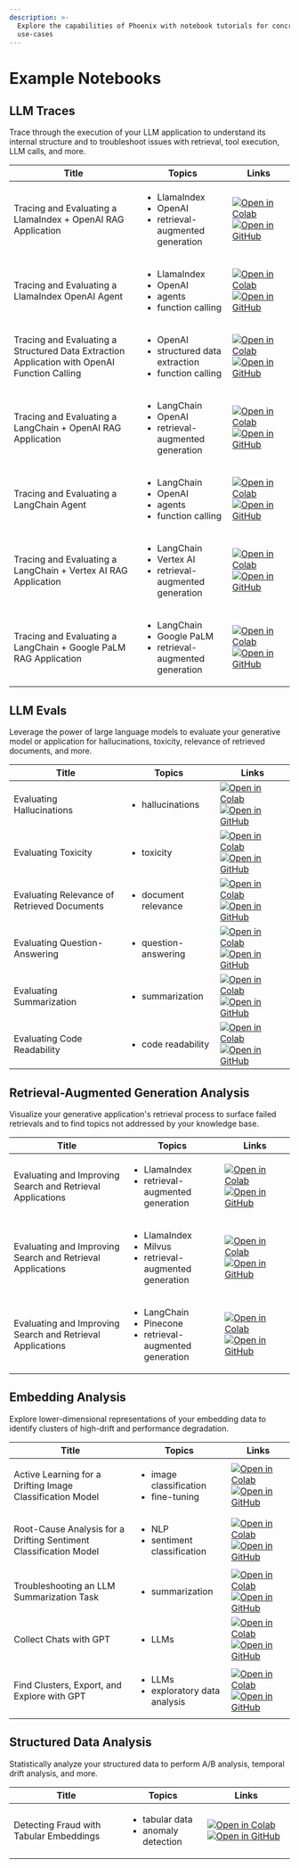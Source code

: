 ```yaml
---
description: >-
  Explore the capabilities of Phoenix with notebook tutorials for concrete
  use-cases
---
```


# Example Notebooks

## LLM Traces

Trace through the execution of your LLM application to understand its internal structure and to troubleshoot issues with retrieval, tool execution, LLM calls, and more.

| Title                                                                                        | Topics                                                                                 | Links                                                                                                                                                                                                                                                                                                                                                                                                                                                                                                                                                                               |
| -------------------------------------------------------------------------------------------- | -------------------------------------------------------------------------------------- | ----------------------------------------------------------------------------------------------------------------------------------------------------------------------------------------------------------------------------------------------------------------------------------------------------------------------------------------------------------------------------------------------------------------------------------------------------------------------------------------------------------------------------------------------------------------------------------- |
| Tracing and Evaluating a LlamaIndex + OpenAI RAG Application                                 | <ul><li>LlamaIndex</li><li>OpenAI</li><li>retrieval-augmented generation</li></ul>     | [![Open in Colab](https://img.shields.io/static/v1?message=Open%20in%20Colab\&logo=googlecolab\&labelColor=grey\&color=blue\&logoColor=orange\&label=%20)](https://colab.research.google.com/github/Arize-ai/phoenix/blob/main/tutorials/tracing/llama\_index\_tracing\_tutorial.ipynb) [![Open in GitHub](https://img.shields.io/static/v1?message=Open%20in%20GitHub\&logo=github\&labelColor=grey\&color=blue\&logoColor=white\&label=%20)](https://github.com/Arize-ai/phoenix/blob/main/tutorials/tracing/llama\_index\_tracing\_tutorial.ipynb)                               |
| Tracing and Evaluating a LlamaIndex OpenAI Agent                                             | <ul><li>LlamaIndex</li><li>OpenAI</li><li>agents</li><li>function calling</li></ul>    | [![Open in Colab](https://img.shields.io/static/v1?message=Open%20in%20Colab\&logo=googlecolab\&labelColor=grey\&color=blue\&logoColor=orange\&label=%20)](https://colab.research.google.com/github/Arize-ai/phoenix/blob/main/tutorials/tracing/llama\_index\_openai\_agent\_tracing\_tutorial.ipynb) [![Open in GitHub](https://img.shields.io/static/v1?message=Open%20in%20GitHub\&logo=github\&labelColor=grey\&color=blue\&logoColor=white\&label=%20)](https://github.com/Arize-ai/phoenix/blob/main/tutorials/tracing/llama\_index\_openai\_agent\_tracing\_tutorial.ipynb) |
| Tracing and Evaluating a Structured Data Extraction Application with OpenAI Function Calling | <ul><li>OpenAI</li><li>structured data extraction</li><li>function calling</li></ul>   | [![Open in Colab](https://img.shields.io/static/v1?message=Open%20in%20Colab\&logo=googlecolab\&labelColor=grey\&color=blue\&logoColor=orange\&label=%20)](https://colab.research.google.com/github/Arize-ai/phoenix/blob/main/tutorials/tracing/openai\_tracing\_tutorial.ipynb) [![Open in GitHub](https://img.shields.io/static/v1?message=Open%20in%20GitHub\&logo=github\&labelColor=grey\&color=blue\&logoColor=white\&label=%20)](https://github.com/Arize-ai/phoenix/blob/main/tutorials/tracing/openai\_tracing\_tutorial.ipynb)                                           |
| Tracing and Evaluating a LangChain + OpenAI RAG Application                                  | <ul><li>LangChain</li><li>OpenAI</li><li>retrieval-augmented generation</li></ul>      | [![Open in Colab](https://img.shields.io/static/v1?message=Open%20in%20Colab\&logo=googlecolab\&labelColor=grey\&color=blue\&logoColor=orange\&label=%20)](https://colab.research.google.com/github/Arize-ai/phoenix/blob/main/tutorials/tracing/langchain\_tracing\_tutorial.ipynb) [![Open in GitHub](https://img.shields.io/static/v1?message=Open%20in%20GitHub\&logo=github\&labelColor=grey\&color=blue\&logoColor=white\&label=%20)](https://github.com/Arize-ai/phoenix/blob/main/tutorials/tracing/langchain\_tracing\_tutorial.ipynb)                                     |
| Tracing and Evaluating a LangChain Agent                                                     | <ul><li>LangChain</li><li>OpenAI</li><li>agents</li><li>function calling</li></ul>     | [![Open in Colab](https://img.shields.io/static/v1?message=Open%20in%20Colab\&logo=googlecolab\&labelColor=grey\&color=blue\&logoColor=orange\&label=%20)](https://colab.research.google.com/github/Arize-ai/phoenix/blob/main/tutorials/tracing/langchain\_agent\_tracing\_tutorial.ipynb) [![Open in GitHub](https://img.shields.io/static/v1?message=Open%20in%20GitHub\&logo=github\&labelColor=grey\&color=blue\&logoColor=white\&label=%20)](https://github.com/Arize-ai/phoenix/blob/main/tutorials/tracing/langchain\_agent\_tracing\_tutorial.ipynb)                       |
| Tracing and Evaluating a LangChain + Vertex AI RAG Application                               | <ul><li>LangChain</li><li>Vertex AI</li><li>retrieval-augmented generation</li></ul>   | [![Open in Colab](https://img.shields.io/static/v1?message=Open%20in%20Colab\&logo=googlecolab\&labelColor=grey\&color=blue\&logoColor=orange\&label=%20)](https://colab.research.google.com/github/Arize-ai/phoenix/blob/main/tutorials/tracing/langchain\_vertex\_ai\_tracing\_tutorial.ipynb) [![Open in GitHub](https://img.shields.io/static/v1?message=Open%20in%20GitHub\&logo=github\&labelColor=grey\&color=blue\&logoColor=white\&label=%20)](https://github.com/Arize-ai/phoenix/blob/main/tutorials/tracing/langchain\_vertex\_ai\_tracing\_tutorial.ipynb)             |
| Tracing and Evaluating a LangChain + Google PaLM RAG Application                             | <ul><li>LangChain</li><li>Google PaLM</li><li>retrieval-augmented generation</li></ul> | [![Open in Colab](https://img.shields.io/static/v1?message=Open%20in%20Colab\&logo=googlecolab\&labelColor=grey\&color=blue\&logoColor=orange\&label=%20)](https://colab.research.google.com/github/Arize-ai/phoenix/blob/main/tutorials/tracing/langchain\_google\_palm\_tracing\_tutorial.ipynb) [![Open in GitHub](https://img.shields.io/static/v1?message=Open%20in%20GitHub\&logo=github\&labelColor=grey\&color=blue\&logoColor=white\&label=%20)](https://github.com/Arize-ai/phoenix/blob/main/tutorials/tracing/langchain\_google\_palm\_tracing\_tutorial.ipynb)         |

## LLM Evals

Leverage the power of large language models to evaluate your generative model or application for hallucinations, toxicity, relevance of retrieved documents, and more.

| Title                                       | Topics                               | Links                                                                                                                                                                                                                                                                                                                                                                                                                                                                                                                                                                       |
| ------------------------------------------- | ------------------------------------ | --------------------------------------------------------------------------------------------------------------------------------------------------------------------------------------------------------------------------------------------------------------------------------------------------------------------------------------------------------------------------------------------------------------------------------------------------------------------------------------------------------------------------------------------------------------------------- |
| Evaluating Hallucinations                   | <ul><li>hallucinations</li></ul>     | [![Open in Colab](https://img.shields.io/static/v1?message=Open%20in%20Colab\&logo=googlecolab\&labelColor=grey\&color=blue\&logoColor=orange\&label=%20)](https://colab.research.google.com/github/Arize-ai/phoenix/blob/main/tutorials/evals/evaluate\_hallucination\_classifications.ipynb) [![Open in GitHub](https://img.shields.io/static/v1?message=Open%20in%20GitHub\&logo=github\&labelColor=grey\&color=blue\&logoColor=white\&label=%20)](https://github.com/Arize-ai/phoenix/blob/main/tutorials/evals/evaluate\_hallucination\_classifications.ipynb)         |
| Evaluating Toxicity                         | <ul><li>toxicity</li></ul>           | [![Open in Colab](https://img.shields.io/static/v1?message=Open%20in%20Colab\&logo=googlecolab\&labelColor=grey\&color=blue\&logoColor=orange\&label=%20)](https://colab.research.google.com/github/Arize-ai/phoenix/blob/main/tutorials/evals/evaluate\_toxicity\_classifications.ipynb) [![Open in GitHub](https://img.shields.io/static/v1?message=Open%20in%20GitHub\&logo=github\&labelColor=grey\&color=blue\&logoColor=white\&label=%20)](https://github.com/Arize-ai/phoenix/blob/main/tutorials/evals/evaluate\_toxicity\_classifications.ipynb)                   |
| Evaluating Relevance of Retrieved Documents | <ul><li>document relevance</li></ul> | [![Open in Colab](https://img.shields.io/static/v1?message=Open%20in%20Colab\&logo=googlecolab\&labelColor=grey\&color=blue\&logoColor=orange\&label=%20)](https://colab.research.google.com/github/Arize-ai/phoenix/blob/main/tutorials/evals/evaluate\_relevance\_classifications.ipynb) [![Open in GitHub](https://img.shields.io/static/v1?message=Open%20in%20GitHub\&logo=github\&labelColor=grey\&color=blue\&logoColor=white\&label=%20)](https://github.com/Arize-ai/phoenix/blob/main/tutorials/evals/evaluate\_relevance\_classifications.ipynb)                 |
| Evaluating Question-Answering               | <ul><li>question-answering</li></ul> | [![Open in Colab](https://img.shields.io/static/v1?message=Open%20in%20Colab\&logo=googlecolab\&labelColor=grey\&color=blue\&logoColor=orange\&label=%20)](https://colab.research.google.com/github/Arize-ai/phoenix/blob/main/tutorials/evals/evaluate\_QA\_classifications.ipynb) [![Open in GitHub](https://img.shields.io/static/v1?message=Open%20in%20GitHub\&logo=github\&labelColor=grey\&color=blue\&logoColor=white\&label=%20)](https://colab.research.google.com/github/Arize-ai/phoenix/blob/main/tutorials/evals/evaluate\_QA\_classifications.ipynb)         |
| Evaluating Summarization                    | <ul><li>summarization</li></ul>      | [![Open in Colab](https://img.shields.io/static/v1?message=Open%20in%20Colab\&logo=googlecolab\&labelColor=grey\&color=blue\&logoColor=orange\&label=%20)](https://colab.research.google.com/github/Arize-ai/phoenix/blob/main/tutorials/evals/evaluate\_summarization\_classifications.ipynb) [![Open in GitHub](https://img.shields.io/static/v1?message=Open%20in%20GitHub\&logo=github\&labelColor=grey\&color=blue\&logoColor=white\&label=%20)](https://github.com/Arize-ai/phoenix/blob/main/tutorials/evals/evaluate\_summarization\_classifications.ipynb)         |
| Evaluating Code Readability                 | <ul><li>code readability</li></ul>   | [![Open in Colab](https://img.shields.io/static/v1?message=Open%20in%20Colab\&logo=googlecolab\&labelColor=grey\&color=blue\&logoColor=orange\&label=%20)](https://colab.research.google.com/github/Arize-ai/phoenix/blob/main/tutorials/evals/evaluate\_code\_readability\_classifications.ipynb) [![Open in GitHub](https://img.shields.io/static/v1?message=Open%20in%20GitHub\&logo=github\&labelColor=grey\&color=blue\&logoColor=white\&label=%20)](https://github.com/Arize-ai/phoenix/blob/main/tutorials/evals/evaluate\_code\_readability\_classifications.ipynb) |

## Retrieval-Augmented Generation Analysis

Visualize your generative application's retrieval process to surface failed retrievals and to find topics not addressed by your knowledge base.

| Title                                                      | Topics                                                                              | Links                                                                                                                                                                                                                                                                                                                                                                                                                                                                                                                                                                             |
| ---------------------------------------------------------- | ----------------------------------------------------------------------------------- | --------------------------------------------------------------------------------------------------------------------------------------------------------------------------------------------------------------------------------------------------------------------------------------------------------------------------------------------------------------------------------------------------------------------------------------------------------------------------------------------------------------------------------------------------------------------------------- |
| Evaluating and Improving Search and Retrieval Applications | <ul><li>LlamaIndex</li><li>retrieval-augmented generation</li></ul>                 | [![Open in Colab](https://img.shields.io/static/v1?message=Open%20in%20Colab\&logo=googlecolab\&labelColor=grey\&color=blue\&logoColor=orange\&label=%20)](https://colab.research.google.com/github/Arize-ai/phoenix/blob/main/tutorials/llama\_index\_search\_and\_retrieval\_tutorial.ipynb) [![Open in GitHub](https://img.shields.io/static/v1?message=Open%20in%20GitHub\&logo=github\&labelColor=grey\&color=blue\&logoColor=white\&label=%20)](https://github.com/Arize-ai/phoenix/blob/main/tutorials/llama\_index\_search\_and\_retrieval\_tutorial.ipynb)               |
| Evaluating and Improving Search and Retrieval Applications | <ul><li>LlamaIndex</li><li>Milvus</li><li>retrieval-augmented generation</li></ul>  | [![Open in Colab](https://img.shields.io/static/v1?message=Open%20in%20Colab\&logo=googlecolab\&labelColor=grey\&color=blue\&logoColor=orange\&label=%20)](https://colab.research.google.com/github/Arize-ai/phoenix/blob/main/tutorials/milvus\_llamaindex\_search\_and\_retrieval\_tutorial.ipynb) [![Open in GitHub](https://img.shields.io/static/v1?message=Open%20in%20GitHub\&logo=github\&labelColor=grey\&color=blue\&logoColor=white\&label=%20)](https://github.com/Arize-ai/phoenix/blob/main/tutorials/milvus\_llamaindex\_search\_and\_retrieval\_tutorial.ipynb)   |
| Evaluating and Improving Search and Retrieval Applications | <ul><li>LangChain</li><li>Pinecone</li><li>retrieval-augmented generation</li></ul> | [![Open in Colab](https://img.shields.io/static/v1?message=Open%20in%20Colab\&logo=googlecolab\&labelColor=grey\&color=blue\&logoColor=orange\&label=%20)](https://colab.research.google.com/github/Arize-ai/phoenix/blob/main/tutorials/langchain\_pinecone\_search\_and\_retrieval\_tutorial.ipynb) [![Open in GitHub](https://img.shields.io/static/v1?message=Open%20in%20GitHub\&logo=github\&labelColor=grey\&color=blue\&logoColor=white\&label=%20)](https://github.com/Arize-ai/phoenix/blob/main/tutorials/langchain\_pinecone\_search\_and\_retrieval\_tutorial.ipynb) |

## Embedding Analysis

Explore lower-dimensional representations of your embedding data to identify clusters of high-drift and performance degradation.

| Title                                                             | Topics                                                     | Links                                                                                                                                                                                                                                                                                                                                                                                                                                                                                                                                                               |
| ----------------------------------------------------------------- | ---------------------------------------------------------- | ------------------------------------------------------------------------------------------------------------------------------------------------------------------------------------------------------------------------------------------------------------------------------------------------------------------------------------------------------------------------------------------------------------------------------------------------------------------------------------------------------------------------------------------------------------------- |
| Active Learning for a Drifting Image Classification Model         | <ul><li>image classification</li><li>fine-tuning</li></ul> | [![Open in Colab](https://img.shields.io/static/v1?message=Open%20in%20Colab\&logo=googlecolab\&labelColor=grey\&color=blue\&logoColor=orange\&label=%20)](https://colab.research.google.com/github/Arize-ai/phoenix/blob/main/tutorials/image\_classification\_tutorial.ipynb) [![Open in GitHub](https://img.shields.io/static/v1?message=Open%20in%20GitHub\&logo=github\&labelColor=grey\&color=blue\&logoColor=white\&label=%20)](https://github.com/Arize-ai/phoenix/blob/main/tutorials/image\_classification\_tutorial.ipynb)                               |
| Root-Cause Analysis for a Drifting Sentiment Classification Model | <ul><li>NLP</li><li>sentiment classification</li></ul>     | [![Open in Colab](https://img.shields.io/static/v1?message=Open%20in%20Colab\&logo=googlecolab\&labelColor=grey\&color=blue\&logoColor=orange\&label=%20)](https://colab.research.google.com/github/Arize-ai/phoenix/blob/main/tutorials/sentiment\_classification\_tutorial.ipynb) [![Open in GitHub](https://img.shields.io/static/v1?message=Open%20in%20GitHub\&logo=github\&labelColor=grey\&color=blue\&logoColor=white\&label=%20)](https://github.com/Arize-ai/phoenix/blob/main/tutorials/sentiment\_classification\_tutorial.ipynb)                       |
| Troubleshooting an LLM Summarization Task                         | <ul><li>summarization</li></ul>                            | [![Open in Colab](https://img.shields.io/static/v1?message=Open%20in%20Colab\&logo=googlecolab\&labelColor=grey\&color=blue\&logoColor=orange\&label=%20)](https://colab.research.google.com/github/Arize-ai/phoenix/blob/main/tutorials/llm\_summarization\_tutorial.ipynb) [![Open in GitHub](https://img.shields.io/static/v1?message=Open%20in%20GitHub\&logo=github\&labelColor=grey\&color=blue\&logoColor=white\&label=%20)](https://github.com/Arize-ai/phoenix/blob/main/tutorials/llm\_summarization\_tutorial.ipynb)                                     |
| Collect Chats with GPT                                            | <ul><li>LLMs</li></ul>                                     | [![Open in Colab](https://img.shields.io/static/v1?message=Open%20in%20Colab\&logo=googlecolab\&labelColor=grey\&color=blue\&logoColor=orange\&label=%20)](https://colab.research.google.com/github/Arize-ai/phoenix/blob/main/tutorials/llm\_generative\_gpt\_4.ipynb) [![Open in GitHub](https://img.shields.io/static/v1?message=Open%20in%20GitHub\&logo=github\&labelColor=grey\&color=blue\&logoColor=white\&label=%20)](https://github.com/Arize-ai/phoenix/blob/main/tutorials/llm\_generative\_gpt\_4.ipynb)                                               |
| Find Clusters, Export, and Explore with GPT                       | <ul><li>LLMs</li><li>exploratory data analysis</li></ul>   | [![Open in Colab](https://img.shields.io/static/v1?message=Open%20in%20Colab\&logo=googlecolab\&labelColor=grey\&color=blue\&logoColor=orange\&label=%20)](https://colab.research.google.com/github/Arize-ai/phoenix/blob/main/tutorials/find\_cluster\_export\_and\_explore\_with\_gpt.ipynb) [![Open in GitHub](https://img.shields.io/static/v1?message=Open%20in%20GitHub\&logo=github\&labelColor=grey\&color=blue\&logoColor=white\&label=%20)](https://github.com/Arize-ai/phoenix/blob/main/tutorials/find\_cluster\_export\_and\_explore\_with\_gpt.ipynb) |

## Structured Data Analysis

Statistically analyze your structured data to perform A/B analysis, temporal drift analysis, and more.



| Title                                   | Topics                                                   | Links                                                                                                                                                                                                                                                                                                                                                                                                                                                                                                                             |
| --------------------------------------- | -------------------------------------------------------- | --------------------------------------------------------------------------------------------------------------------------------------------------------------------------------------------------------------------------------------------------------------------------------------------------------------------------------------------------------------------------------------------------------------------------------------------------------------------------------------------------------------------------------- |
| Detecting Fraud with Tabular Embeddings | <ul><li>tabular data</li><li>anomaly detection</li></ul> | [![Open in Colab](https://img.shields.io/static/v1?message=Open%20in%20Colab\&logo=googlecolab\&labelColor=grey\&color=blue\&logoColor=orange\&label=%20)](https://colab.research.google.com/github/Arize-ai/phoenix/blob/main/tutorials/credit\_card\_fraud\_tutorial.ipynb) [![Open in GitHub](https://img.shields.io/static/v1?message=Open%20in%20GitHub\&logo=github\&labelColor=grey\&color=blue\&logoColor=white\&label=%20)](https://github.com/Arize-ai/phoenix/blob/main/tutorials/credit\_card\_fraud\_tutorial.ipynb) |
